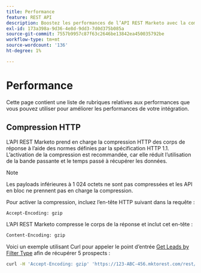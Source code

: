 ```yaml
---
title: Performance
feature: REST API
description: Boostez les performances de l’API REST Marketo avec la compression HTTP. Activez gzip pour réduire la bande passante ; les API en bloc ne sont pas prises en charge et moins de 1 024 octets ne sont pas compressés.
exl-id: 173a398a-9d36-4e8d-9dd3-7d0d375b085a
source-git-commit: 7557b9957c87f63c2646be13842ea450035792be
workflow-type: tm+mt
source-wordcount: '136'
ht-degree: 1%

---
```


# Performance

Cette page contient une liste de rubriques relatives aux performances que vous pouvez utiliser pour améliorer les performances de votre intégration.

## Compression HTTP

L’API REST Marketo prend en charge la compression HTTP des corps de réponse à l’aide des normes définies par la spécification HTTP 1.1. L’activation de la compression est recommandée, car elle réduit l’utilisation de la bande passante et le temps passé à récupérer les données.

>[!NOTE]
>
>Les payloads inférieures à 1 024 octets ne sont pas compressées et les API en bloc ne prennent pas en charge la compression.

Pour activer la compression, incluez l’en-tête HTTP suivant dans la requête :

```html
Accept-Encoding: gzip
```

L’API REST Marketo compresse le corps de la réponse et inclut cet en-tête :

```html
Content-Encoding: gzip
```

Voici un exemple utilisant Curl pour appeler le point d’entrée [Get Leads by Filter Type](https://developer.adobe.com/marketo-apis/api/mapi/#tag/Leads/operation/getLeadsByFilterUsingGET) afin de récupérer 5 prospects :

```bash
curl -H 'Accept-Encoding: gzip' 'https://123-ABC-456.mktorest.com/rest/v1/leads.json?filterType=id&filterValues=4,5,7,12,13'
```
